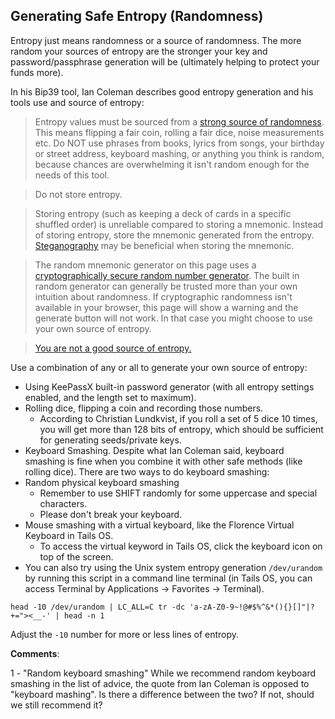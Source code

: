 ## Generating Safe Entropy (Randomness)

Entropy just means randomness or a source of randomness. The more random your sources of entropy are the stronger your key and password/passphrase generation will be (ultimately helping to protect your funds more).

In his Bip39 tool, Ian Coleman describes good entropy generation and his tools use and source of entropy:

>Entropy values must be sourced from a [strong source of randomness](https://en.wikipedia.org/wiki/Random_number_generation). This means flipping a fair coin, rolling a fair dice, noise measurements etc. Do NOT use phrases from books, lyrics from songs, your birthday or street address, keyboard mashing, or anything you think is random, because chances are overwhelming it isn't random enough for the needs of this tool.

>Do not store entropy.

>Storing entropy (such as keeping a deck of cards in a specific shuffled order) is unreliable compared to storing a mnemonic. Instead of storing entropy, store the mnemonic generated from the entropy. [Steganography](https://en.wikipedia.org/wiki/Steganography#Physical) may be beneficial when storing the mnemonic.

>The random mnemonic generator on this page uses a [cryptographically secure random number generator](https://developer.mozilla.org/en-US/docs/Web/API/RandomSource/getRandomValues). The built in random generator can generally be trusted more than your own intuition about randomness. If cryptographic randomness isn't available in your browser, this page will show a warning and the generate button will not work. In that case you might choose to use your own source of entropy.

>[You are not a good source of entropy.](https://bitcointalk.org/index.php?topic=311000.msg3345309#msg3345309)

Use a combination of any or all to generate your own source of entropy:
- Using KeePassX built-in password generator (with all entropy settings enabled, and the length set to maximum).
- Rolling dice, flipping a coin and recording those numbers.
  - According to Christian Lundkvist, if you roll a set of 5 dice 10 times, you will get more than 128 bits of entropy, which should be sufficient for generating seeds/private keys.
- Keyboard Smashing. Despite what Ian Coleman said, keyboard smashing is fine when you combine it with other safe methods (like rolling dice). There are two ways to do keyboard smashing:
 - Random physical keyboard smashing
   - Remember to use SHIFT randomly for some uppercase and special characters.
   - Please don't break your keyboard.
 - Mouse smashing with a virtual keyboard, like the Florence Virtual Keyboard in Tails OS.
   - To access the virtual keyword in Tails OS, click the keyboard icon on top of the screen.
- You can also try using the Unix system entropy generation `/dev/urandom` by running this script in a command line terminal (in Tails OS, you can access Terminal by Applications -> Favorites -> Terminal).

```
head -10 /dev/urandom | LC_ALL=C tr -dc 'a-zA-Z0-9~!@#$%^&*(){}[]"|?+="><__-' | head -n 1
```
	
Adjust the `-10` number for more or less lines of entropy.

**Comments**:

1 - "Random keyboard smashing"
While we recommend random keyboard smashing in the list of advice, the quote from Ian Coleman is opposed to "keyboard mashing". Is there a difference between the two? If not, should we still recommend it?


